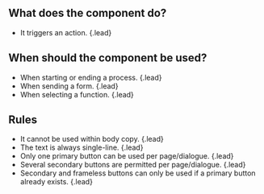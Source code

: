 ## What does the component do?
*   It triggers an action. {.lead}

## When should the component be used?
*   When starting or ending a process. {.lead}
*   When sending a form. {.lead}
*   When selecting a function. {.lead}

## Rules
*   It cannot be used within body copy. {.lead}
*   The text is always single-line. {.lead}
*   Only one primary button can be used per page/dialogue. {.lead}
*   Several secondary buttons are permitted per page/dialogue. {.lead}
*   Secondary and frameless buttons can only be used if a primary button already exists. {.lead}